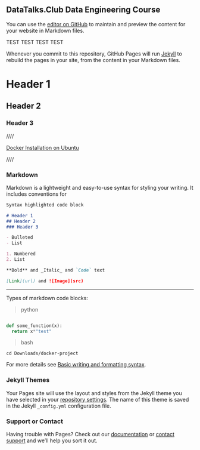 ## DataTalks.Club Data Engineering Course

You can use the [editor on GitHub](https://github.com/JBalcony/datatalks-course/edit/gh-pages/index.md) to maintain and preview the content for your website in Markdown files.

TEST TEST TEST TEST

Whenever you commit to this repository, GitHub Pages will run [Jekyll](https://jekyllrb.com/) to rebuild the pages in your site, from the content in your Markdown files.
# Header 1
## Header 2
### Header 3

////




[Docker Installation on Ubuntu](installation.md)



////

### Markdown

Markdown is a lightweight and easy-to-use syntax for styling your writing. It includes conventions for

```markdown
Syntax highlighted code block

# Header 1
## Header 2
### Header 3

- Bulleted
- List

1. Numbered
2. List

**Bold** and _Italic_ and `Code` text

[Link](url) and ![Image](src)
```

---
Types of markdown code blocks:

>python

```python

def some_function(x):
  return x*"test"
```
>bash
```
cd Downloads/docker-project
```
For more details see [Basic writing and formatting syntax](https://docs.github.com/en/github/writing-on-github/getting-started-with-writing-and-formatting-on-github/basic-writing-and-formatting-syntax).

### Jekyll Themes

Your Pages site will use the layout and styles from the Jekyll theme you have selected in your [repository settings](https://github.com/JBalcony/datatalks-course/settings/pages). The name of this theme is saved in the Jekyll `_config.yml` configuration file.

### Support or Contact

Having trouble with Pages? Check out our [documentation](https://docs.github.com/categories/github-pages-basics/) or [contact support](https://support.github.com/contact) and we’ll help you sort it out.
